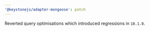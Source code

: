 ```yaml
---
'@keystonejs/adapter-mongoose': patch
---
```


Reverted query optimisations which introduced regressions in `10.1.0`.
